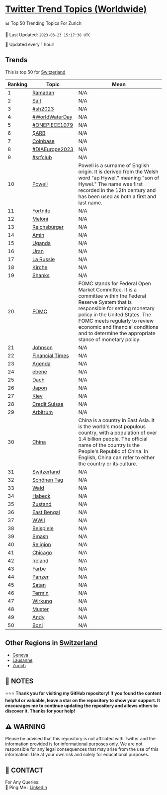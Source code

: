 [Twitter Trend Topics (Worldwide)](https://github.com/ErcinDedeoglu/Twitter-Trend-Topics)
==========


📊 Top 50 Trending Topics For Zurich

📆 Last Updated: `2023-03-23 15:17:38 UTC`

🔧 Updated every 1 hour!


## Trends

This is top 50 for [Switzerland](</Switzerland>)

| Ranking | Topic | Mean |
| ------- | ------------ | ------------ |
| 1 | [Ramadan](http://twitter.com/search?q=Ramadan) | N/A |
| 2 | [Salt](http://twitter.com/search?q=Salt) | N/A |
| 3 | [#sh2023](http://twitter.com/search?q=%23sh2023) | N/A |
| 4 | [#WorldWaterDay](http://twitter.com/search?q=%23WorldWaterDay) | N/A |
| 5 | [#ONEPIECE1079](http://twitter.com/search?q=%23ONEPIECE1079) | N/A |
| 6 | [$ARB](http://twitter.com/search?q=%24ARB) | N/A |
| 7 | [Coinbase](http://twitter.com/search?q=Coinbase) | N/A |
| 8 | [#DIAEurope2023](http://twitter.com/search?q=%23DIAEurope2023) | N/A |
| 9 | [#srfclub](http://twitter.com/search?q=%23srfclub) | N/A |
| 10 | [Powell](http://twitter.com/search?q=Powell) | Powell is a surname of English origin. It is derived from the Welsh word "ap Hywel," meaning "son of Hywel." The name was first recorded in the 12th century and has been used as both a first and last name. |
| 11 | [Fortnite](http://twitter.com/search?q=Fortnite) | N/A |
| 12 | [Meloni](http://twitter.com/search?q=Meloni) | N/A |
| 13 | [Reichsbürger](http://twitter.com/search?q=Reichsb%c3%bcrger) | N/A |
| 14 | [Amin](http://twitter.com/search?q=Amin) | N/A |
| 15 | [Uganda](http://twitter.com/search?q=Uganda) | N/A |
| 16 | [Uran](http://twitter.com/search?q=Uran) | N/A |
| 17 | [La Russie](http://twitter.com/search?q=La+Russie) | N/A |
| 18 | [Kirche](http://twitter.com/search?q=Kirche) | N/A |
| 19 | [Shanks](http://twitter.com/search?q=Shanks) | N/A |
| 20 | [FOMC](http://twitter.com/search?q=FOMC) | FOMC stands for Federal Open Market Committee. It is a committee within the Federal Reserve System that is responsible for setting monetary policy in the United States. The FOMC meets regularly to review economic and financial conditions and to determine the appropriate stance of monetary policy. |
| 21 | [Johnson](http://twitter.com/search?q=Johnson) | N/A |
| 22 | [Financial Times](http://twitter.com/search?q=Financial+Times) | N/A |
| 23 | [Agenda](http://twitter.com/search?q=Agenda) | N/A |
| 24 | [ebene](http://twitter.com/search?q=ebene) | N/A |
| 25 | [Dach](http://twitter.com/search?q=Dach) | N/A |
| 26 | [Japon](http://twitter.com/search?q=Japon) | N/A |
| 27 | [Kiev](http://twitter.com/search?q=Kiev) | N/A |
| 28 | [Credit Suisse](http://twitter.com/search?q=Credit+Suisse) | N/A |
| 29 | [Arbitrum](http://twitter.com/search?q=Arbitrum) | N/A |
| 30 | [China](http://twitter.com/search?q=China) | China is a country in East Asia. It is the world's most populous country, with a population of over 1.4 billion people. The official name of the country is the People's Republic of China. In English, China can refer to either the country or its culture. |
| 31 | [Switzerland](http://twitter.com/search?q=Switzerland) | N/A |
| 32 | [Schönen Tag](http://twitter.com/search?q=Sch%c3%b6nen+Tag) | N/A |
| 33 | [Wald](http://twitter.com/search?q=Wald) | N/A |
| 34 | [Habeck](http://twitter.com/search?q=Habeck) | N/A |
| 35 | [Zustand](http://twitter.com/search?q=Zustand) | N/A |
| 36 | [East Bengal](http://twitter.com/search?q=East+Bengal) | N/A |
| 37 | [WWII](http://twitter.com/search?q=WWII) | N/A |
| 38 | [Beispiele](http://twitter.com/search?q=Beispiele) | N/A |
| 39 | [Smash](http://twitter.com/search?q=Smash) | N/A |
| 40 | [Religion](http://twitter.com/search?q=Religion) | N/A |
| 41 | [Chicago](http://twitter.com/search?q=Chicago) | N/A |
| 42 | [Ireland](http://twitter.com/search?q=Ireland) | N/A |
| 43 | [Farbe](http://twitter.com/search?q=Farbe) | N/A |
| 44 | [Panzer](http://twitter.com/search?q=Panzer) | N/A |
| 45 | [Satan](http://twitter.com/search?q=Satan) | N/A |
| 46 | [Termin](http://twitter.com/search?q=Termin) | N/A |
| 47 | [Wirkung](http://twitter.com/search?q=Wirkung) | N/A |
| 48 | [Muster](http://twitter.com/search?q=Muster) | N/A |
| 49 | [Andy](http://twitter.com/search?q=Andy) | N/A |
| 50 | [Boni](http://twitter.com/search?q=Boni) | N/A |



## Other Regions in [Switzerland](</Switzerland>)

* [Geneva](</Switzerland/Geneva.md>)
* [Lausanne](</Switzerland/Lausanne.md>)
* [Zurich](</Switzerland/Zurich.md>)



## 📝 NOTES

⭐⭐⭐ **Thank you for visiting my GitHub repository! If you found the content helpful or valuable, leave a star on the repository to show your support. It encourages me to continue updating the repository and allows others to discover it. Thanks for your help!**


## ⚠️ WARNING

Please be advised that this repository is not affiliated with Twitter and the information provided is for informational purposes only. We are not responsible for any legal consequences that may arise from the use of this information. Use at your own risk and solely for educational purposes.


## 📨 CONTACT

 For Any Queries:  
            🏓 Ping Me : [LinkedIn](https://www.linkedin.com/in/ercindedeoglu/)
